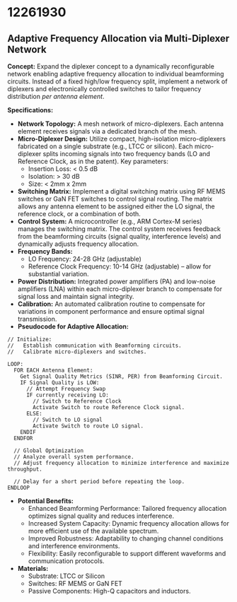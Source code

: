 # 12261930

## Adaptive Frequency Allocation via Multi-Diplexer Network

**Concept:** Expand the diplexer concept to a dynamically reconfigurable network enabling adaptive frequency allocation to individual beamforming circuits. Instead of a fixed high/low frequency split, implement a network of diplexers and electronically controlled switches to tailor frequency distribution *per antenna element*.

**Specifications:**

*   **Network Topology:**  A mesh network of micro-diplexers. Each antenna element receives signals via a dedicated branch of the mesh.
*   **Micro-Diplexer Design:** Utilize compact, high-isolation micro-diplexers fabricated on a single substrate (e.g., LTCC or silicon).  Each micro-diplexer splits incoming signals into two frequency bands (LO and Reference Clock, as in the patent).  Key parameters:
    *   Insertion Loss: < 0.5 dB
    *   Isolation: > 30 dB
    *   Size: < 2mm x 2mm
*   **Switching Matrix:** Implement a digital switching matrix using RF MEMS switches or GaN FET switches to control signal routing. The matrix allows any antenna element to be assigned either the LO signal, the reference clock, or a combination of both.
*   **Control System:** A microcontroller (e.g., ARM Cortex-M series) manages the switching matrix.  The control system receives feedback from the beamforming circuits (signal quality, interference levels) and dynamically adjusts frequency allocation.
*   **Frequency Bands:**
    *   LO Frequency: 24-28 GHz (adjustable)
    *   Reference Clock Frequency: 10-14 GHz (adjustable) – allow for substantial variation.
*   **Power Distribution:** Integrated power amplifiers (PA) and low-noise amplifiers (LNA) within each micro-diplexer branch to compensate for signal loss and maintain signal integrity.
*   **Calibration:** An automated calibration routine to compensate for variations in component performance and ensure optimal signal transmission.
* **Pseudocode for Adaptive Allocation:**

```
// Initialize:
//   Establish communication with Beamforming circuits.
//   Calibrate micro-diplexers and switches.

LOOP:
  FOR EACH Antenna Element:
    Get Signal Quality Metrics (SINR, PER) from Beamforming Circuit.
    IF Signal Quality is LOW:
      // Attempt Frequency Swap
      IF currently receiving LO:
        // Switch to Reference Clock
        Activate Switch to route Reference Clock signal.
      ELSE:
        // Switch to LO signal
        Activate Switch to route LO signal.
    ENDIF
  ENDFOR

  // Global Optimization
  // Analyze overall system performance.
  // Adjust frequency allocation to minimize interference and maximize throughput.

  // Delay for a short period before repeating the loop.
ENDLOOP
```

* **Potential Benefits:**
    *   Enhanced Beamforming Performance: Tailored frequency allocation optimizes signal quality and reduces interference.
    *   Increased System Capacity: Dynamic frequency allocation allows for more efficient use of the available spectrum.
    *   Improved Robustness: Adaptability to changing channel conditions and interference environments.
    *   Flexibility: Easily reconfigurable to support different waveforms and communication protocols.
* **Materials:**
    *   Substrate: LTCC or Silicon
    *   Switches: RF MEMS or GaN FET
    *   Passive Components: High-Q capacitors and inductors.